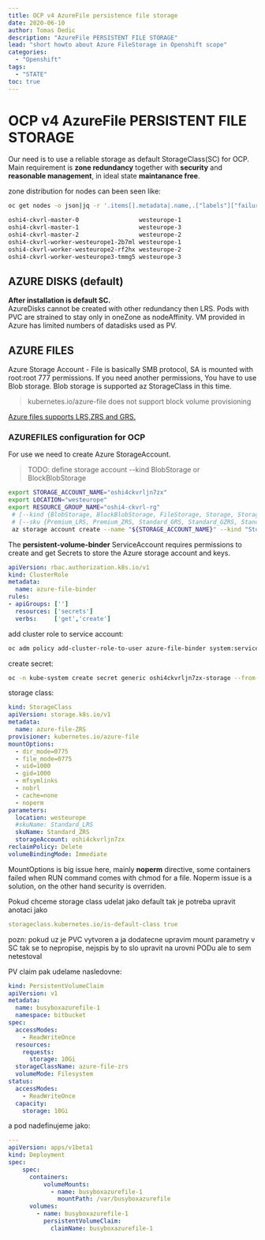 ```yaml
---
title: OCP v4 AzureFile persistence file storage
date: 2020-06-10 
author: Tomas Dedic
description: "AzureFile PERSISTENT FILE STORAGE"
lead: "short howto about Azure FileStorage in Openshift scope"
categories:
  - "Openshift"
tags:
  - "STATE"
toc: true
---
```


# OCP v4 AzureFile PERSISTENT FILE STORAGE
Our need is to use a reliable storage as default StorageClass(SC) for OCP. Main requirement is **zone redundancy** together with **security** and **reasonable management**, in ideal state **maintanance free**.

zone distribution for nodes can been seen like:
```sh
oc get nodes -o json|jq -r '.items[].metadata|.name,.["labels"]["failure-domain.beta.kubernetes.io/zone"],"\t"'

oshi4-ckvrl-master-0                 westeurope-1
oshi4-ckvrl-master-1                 westeurope-3
oshi4-ckvrl-master-2                 westeurope-2
oshi4-ckvrl-worker-westeurope1-2b7ml westeurope-1
oshi4-ckvrl-worker-westeurope2-rf2hx westeurope-2
oshi4-ckvrl-worker-westeurope3-tmmg5 westeurope-3
```

## AZURE DISKS (default)
**After installation is default SC.**  
AzureDisks cannot be created with other redundancy then LRS. Pods with PVC are strained to stay only in oneZone as nodeAffinity. VM provided in Azure has limited numbers of datadisks used as PV.

## AZURE FILES
Azure Storage Account - File is basically SMB protocol, SA is mounted with root:root 777 permissions. If you need another permissions, You have to use Blob storage.
Blob storage is supported az StorageClass in this time.  
>kubernetes.io/azure-file does not support block volume provisioning

[Azure files supports LRS,ZRS and GRS.](https://docs.openshift.com/container-platform/4.2/storage/dynamic-provisioning.html)

### AZUREFILES configuration for OCP
For use we need to create Azure StorageAccount.
> TODO: define storage account --kind BlobStorage or BlockBlobStorage
```sh
export STORAGE_ACCOUNT_NAME="oshi4ckvrljn7zx"
export LOCATION="westeurope"
export RESOURCE_GROUP_NAME="oshi4-ckvrl-rg"
 # [--kind {BlobStorage, BlockBlobStorage, FileStorage, Storage, StorageV2}]
 # [--sku {Premium_LRS, Premium_ZRS, Standard_GRS, Standard_GZRS, Standard_LRS, Standard_RAGRS, Standard_RAGZRS, Standard_ZRS}]
 az storage account create --name "${STORAGE_ACCOUNT_NAME}" --kind "StorageV2" --location "${LOCATION}" --resource-group "${RESOURCE_GROUP_NAME}" --sku "Standard_LRS"
 ```
The **persistent-volume-binder** ServiceAccount requires permissions to create and get Secrets to store the Azure storage account and keys.
```yaml
apiVersion: rbac.authorization.k8s.io/v1
kind: ClusterRole
metadata:
  name: azure-file-binder
rules:
- apiGroups: ['']
  resources: ['secrets']
  verbs:     ['get','create']
```

add cluster role to service account:
```sh
oc adm policy add-cluster-role-to-user azure-file-binder system:serviceaccount:kube-system:persistent-volume-binder
```
create secret:
```sh
oc -n kube-system create secret generic oshi4ckvrljn7zx-storage --from-literal=azurestorageaccountname= oshi4ckvrljn7zx --from-literal=azurestorageaccountkey=${accountkey}
```
storage class:
```yaml
kind: StorageClass
apiVersion: storage.k8s.io/v1
metadata:
  name: azure-file-ZRS
provisioner: kubernetes.io/azure-file
mountOptions:
  - dir_mode=0775
  - file_mode=0775
  - uid=1000
  - gid=1000
  - mfsymlinks
  - nobrl
  - cache=none
  - noperm
parameters:
  location: westeurope
  #skuName: Standard_LRS
  skuName: Standard_ZRS
  storageAccount: oshi4ckvrljn7zx
reclaimPolicy: Delete
volumeBindingMode: Immediate
```
MountOptions is big issue here, mainly **noperm** directive, some containers failed when RUN command comes with chmod for a file. Noperm issue is a solution, on the other hand security is overriden.

Pokud chceme storage class udelat jako default tak je potreba upravit anotaci jako
```yaml
storageclass.kubernetes.io/is-default-class true
```
pozn: pokud uz je PVC vytvoren a ja dodatecne upravim mount parametry v SC tak se to nepropise, nejspis by to slo upravit na urovni PODu ale to sem netestoval

PV claim pak udelame nasledovne:
```yaml
kind: PersistentVolumeClaim
apiVersion: v1
metadata:
  name: busyboxazurefile-1
  namespace: bitbucket
spec:
  accessModes:
    - ReadWriteOnce
  resources:
    requests:
      storage: 10Gi
  storageClassName: azure-file-zrs
  volumeMode: Filesystem
status:
  accessModes:
    - ReadWriteOnce
  capacity:
    storage: 10Gi
```
a pod nadefinujeme jako:
```yaml
---
apiVersion: apps/v1beta1
kind: Deployment
spec:
    spec:
      containers:
          volumeMounts:
            - name: busyboxazurefile-1
              mountPath: /var/busyboxazurefile
      volumes:
        - name: busyboxazurefile-1
          persistentVolumeClaim:
            claimName: busyboxazurefile-1
```
